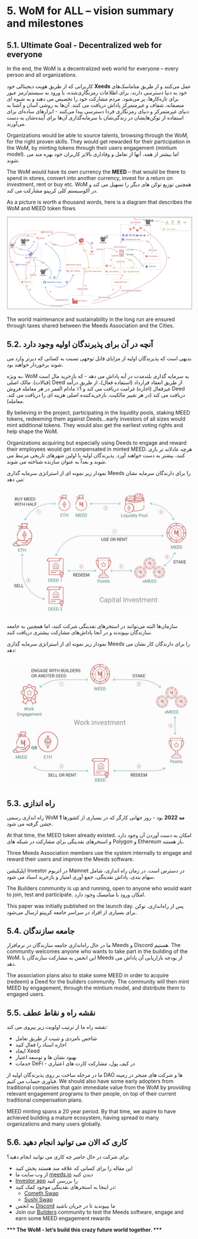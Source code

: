 # 5. WoM for ALL – vision summary and milestones

## 5.1. Ultimate Goal - Decentralized web for everyone

In the end, the WoM is a decentralized web world for everyone – every person and all organizations.

کاربرانی که از طریق هویت دیجیتالی خود **Xeeds** عمل می‌کنند و از طریق متاماسک‌های خود به دنیا دسترسی دارند، برای اطلاعات رمزنگاری‌شده، یا ورود به سیستم/رمز عبور برای تازه‌کارها، پر می‌شود. مردم مشارکت خود را تخصیص می دهند و به شیوه ای منصفانه، شفاف و غیرمتمرکز پاداش دریافت می کنند. آن‌ها به روشی آسان و آشنا به دنیای غیرمتمرکز و دنیای رمزنگاری فردا دسترسی پیدا می‌کنند - ابزارهای ساده‌ای برای استفاده از توکن‌هایشان در زندگی‌شان یا سرمایه‌گذاری آن‌ها برای آینده‌شان به دست می‌آورند.

Organizations would be able to source talents, browsing through the WoM, for the right proven skills. They would get rewarded for their participation in the WoM, by minting tokens through their users engagement (mintium model). اما بیشتر از همه، آنها از تعامل و وفاداری بالاتر کاربران خود بهره مند می شوند.

The WoM would have its own currency the **MEED** – that would be there to spend in stores, convert into another currency, invest for a return on investment, rent or buy etc. WoM همچنین توزیع توکن های دیگر را تسهیل می کند و در اکوسیستم کلی کریپتو مشارکت می کند.

As a picture is worth a thousand words, here is a diagram that describes the WoM and MEED token flows

![WoM و Meeds جریان می یابد](en/img/wom-flows.png)

The world maintenance and sustainability in the long run are ensured through taxes shared between the Meeds Association and the Cities.

## 5.2. آنچه در آن برای پذیرندگان اولیه وجود دارد

بدیهی است که پذیرندگان اولیه از مزایای قابل توجهی نسبت به کسانی که دیرتر وارد می شوند برخوردار خواهند بود.

به ویژه، WoM به سرمایه گذاری بلندمدت در آیه پاداش می دهد - که بازخرید مال است (قبالات). مالک اصلی Deed از طریق انعقاد قرارداد (استفاده فعال)، از طریق درآمد غیرفعال (اجاره) غرامت دریافت می کند و 1٪ مادام العمر در هر معامله فروش Deed دریافت می کند (در هر تغییر مالکیت، بازخریدکننده اصلی هزینه ای را دریافت می کند. معامله).

By believing in the project, participating in the liquidity pools, staking MEED tokens, redeeming them against Deeds...early investors of all sizes would mint additional tokens. They would also get the earliest voting rights and help shape the WoM.

Organizations acquiring but especially using Deeds to engage and reward their employees would get compensated in minted MEED. هرچه عادلانه تر بازی کنند، بیشتر به دست خواهند آورد. پذیرندگان اولیه با اولین شهرهای تاریخی مرتبط می شوند و بعداً به عنوان سازنده شناخته می شوند.

نمودار زیر نمونه ای از استراتژی سرمایه گذاری Meeds را برای دارندگان سرمایه نشان می دهد:

![استراتژی سرمایه گذاری Meeds برای دارندگان سرمایه](en/img/invest-capital.png)

سازمان‌ها البته می‌توانند در استخرهای نقدینگی شرکت کنند، اما همچنین به جامعه سازندگان بپیوندند و در آنجا پاداش‌های مشارکت بیشتری دریافت کنند.

نمودار زیر نمونه ای از استراتژی سرمایه گذاری Meeds را برای دارندگان کار نشان می دهد:

![استراتژی سرمایه گذاری Meeds برای دارندگان کار](en/img/invest-work.png)

## 5.3. راه اندازی

راه اندازی رسمی WoM **1 مه 2022** بود - روز جهانی کارگر که در بسیاری از کشورها جشن گرفته می شود.

At that time, the MEED token already existed. امکان به دست آوردن آن وجود دارد و استخرهای نقدینگی برای مشارکت در شبکه های Polygon و Ethereum باز هستند.

Three Meeds Association members use the system internally to engage and reward their users and improve the Meeds software.

اپلیکیشن Investor در اتریوم Mainnet در دسترس است. در زمان راه اندازی، شامل سهام بندی، پاداش نقدینگی، جمع آوری امتیاز و بازخرید اسناد می شود.

The Builders community is up and running, open to anyone who would want to join, test and participate. امکان ورود با متامسک وجود دارد.

This paper was initially published on the launch day. پس از راه‌اندازی، توکن برای بسیاری از افراد در سراسر جامعه کریپتو ارسال می‌شود.

## 5.4. جامعه سازندگان

ما در حال راه‌اندازی جامعه سازندگان در نرم‌افزار Meeds و Discord هستیم. The community welcomes anyone who wants to take part in the building of the WoM. این انجمن به مشارکت سازندگان با Meeds از بودجه بازاریابی آن پاداش می دهد.

The association plans also to stake some MEED in order to acquire (redeem) a Deed for the builders community. The community will then mint MEED by engagement, through the mintium model, and distribute them to engaged users.

## 5.5. نقشه راه و نقاط عطف

نقشه راه ما از ترتیب اولویت زیر پیروی می کند:

- شاخص نامزدی و تثبیت از طریق تعامل
- اجاره اسناد را فعال کنید
- ایجاد Xeed
- بهبود نشان ها و توسعه اعتبار
- خدمات DeFi - در کیف پول، مشارکت کارت های اعتباری

ما در مرحله ساخت بر روی پذیرندگان اولیه از DAO ها و شرکت های متبحر در زمینه فناوری حساب می کنیم. We should also have some early adopters from traditional companies that gain immediate value from the WoM by providing relevant engagement programs to their people, on top of their current traditional compensation plans.

MEED minting spans a 20 year period. By that time, we aspire to have achieved building a mature ecosystem, having spread to many organizations and many users globally.

## 5.6. کاری که الان می توانید انجام دهید

برای شرکت در حال حاضر چه کاری می توانید انجام دهید؟

- این مقاله را برای کسانی که علاقه مند هستند پخش کنید
- از وب سایت ما [meeds.io](https://www.meeds.io/) دیدن کنید
- [Investor app](https://meeds.io/investors) را بررسی کنید
- در اینجا به استخرهای نقدینگی موجود کمک کنید:
  - [Cometh Swap](https://swap.cometh.io/)
  - [Sushi Swap](https://sushi.com)
- به انجمن [Discord](https://discord.com/invite/hAuADSq3) ما بپیوندید تا در جریان باشید
- Join our [Builders](https://meeds.io/builders) community to test the Meeds software, engage and earn some MEED engagement rewards

**\*\*\* The WoM - let’s build this crazy future world together. \*\*\***